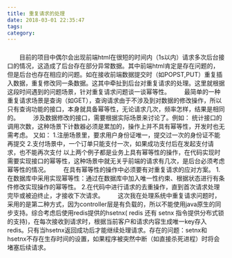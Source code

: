 ```yaml
---
title: 重复请求的处理
date: 2018-03-01 22:35:47
tags:
category:
---
```


###


<!-- more -->

&emsp;&emsp;目前的项目中偶尔会出现前端html在很短的时间内（1s以内）请求多次后台接口的情况，这造成了后台存在部分异常数据。其中前端html肯定是存在问题的，但是后台也存在相应的问题。如在接收前端数据提交时（如POPST,PUT）重复插入数据，重复修改同一条数据。这其中牵扯到后台对重复请求的处理。这里就根据这段时间遇到的问题场景，针对重复请求问题谈一谈幂等性。
&emsp;&emsp;最简单的一种重复请求场景是查询（如GET），查询请求由于不涉及到对数据的修改操作，所以只有查询功能的接口，本身就具备幂等性，无论请求几次，频率怎样，结果是相同的。
&emsp;&emsp;涉及数据修改的接口，需要根据实际场景来讨论了。例如：
统计接口的调用次数，这种场景下计数器必须是累加的，操作上并不具有幂等性，开发时也无需考虑。
又如：
1.注册场景里，要求用户身份证唯一，提交过一次的身份证不能再提交
2.支付场景中，一个订单只能支付一次，如果成功支付后在发起支付请求，也不能再次支付
以上两个例子都是业务上具有幂等性的操作，在代码实现时需要实现接口的幂等性，这种场景中就无关乎前端的请求有几次，是后台必须考虑幂等性的情况。
&emsp;&emsp;在具有幂等性的操作中必须要有对重复请求的应对方案。
1.在数据库中采用实现幂等性：通过在数据库中加入唯一性约束、根据状态进行有条件修改实现操作的幂等性。
2.在代码中进行请求的去重操作，直到首次请求处理完毕或被迫终止，才接收下次请求。
&emsp;&emsp;这次我在处理系统中重复请求问题时，采用的是第二种方式，因为controller层是有负载的，所以不能使用java原生的同步支持。综合考虑后使用redis提供的hsetnx( redis 还有 setnx 指令提供分布式锁的支持)，在每次接收到请求时，根据当前客户和请求内容生成唯一key存入redis。只有当hsetnx返回成功后才能继续处理请求。存在的问题：setnx和hsetnx不存在生存时间的设置，如果程序被突然中断（如直接杀死进程）时将会堵塞后续请求。
